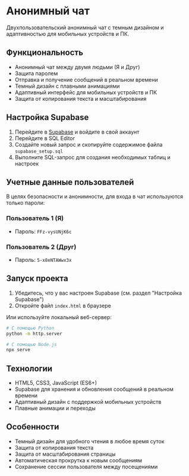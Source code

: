 # Анонимный чат

Двухпользовательский анонимный чат с темным дизайном и адаптивностью для мобильных устройств и ПК.

## Функциональность

- Анонимный чат между двумя людьми (Я и Друг)
- Защита паролем
- Отправка и получение сообщений в реальном времени
- Темный дизайн с плавными анимациями
- Адаптивный интерфейс для мобильных устройств и ПК
- Защита от копирования текста и масштабирования

## Настройка Supabase

1. Перейдите в [Supabase](https://pmnhonmxlwdlnmcigfvr.supabase.co) и войдите в свой аккаунт
2. Перейдите в SQL Editor
3. Создайте новый запрос и скопируйте содержимое файла `supabase_setup.sql`
4. Выполните SQL-запрос для создания необходимых таблиц и настроек

## Учетные данные пользователей

В целях безопасности и анонимности, для входа в чат используются только пароли:

### Пользователь 1 (Я)
- Пароль: `FFz-vysUNjK6c`

### Пользователь 2 (Друг)
- Пароль: `5-x8eNTAWwx3x`

## Запуск проекта

1. Убедитесь, что у вас настроен Supabase (см. раздел "Настройка Supabase")
2. Откройте файл `index.html` в браузере

Или используйте локальный веб-сервер:

```bash
# С помощью Python
python -m http.server

# С помощью Node.js
npx serve
```

## Технологии

- HTML5, CSS3, JavaScript (ES6+)
- Supabase для хранения и обновления сообщений в реальном времени
- Адаптивный дизайн с поддержкой мобильных устройств
- Плавные анимации и переходы

## Особенности

- Темный дизайн для удобного чтения в любое время суток
- Защита от копирования текста
- Защита от масштабирования страницы
- Автоматическая прокрутка к новым сообщениям
- Сохранение сессии пользователя между посещениями 